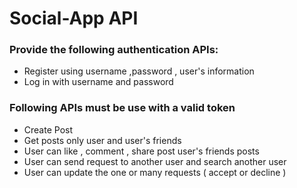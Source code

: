 # Social-App API

### Provide the following authentication APIs:
+ Register using username ,password , user's information
+ Log in with username and password

### Following APIs must be use with a valid token

+ Create Post
+ Get posts only user and user's friends
+ User can like , comment , share post user's friends posts
+ User can send request to another user and search another user
+ User can update the one or many requests ( accept or decline )
